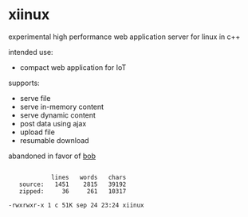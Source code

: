 # xiinux

experimental high performance web application server for linux in c++

intended use:
* compact web application for IoT

supports:
* serve file
* serve in-memory content
* serve dynamic content
* post data using ajax
* upload file
* resumable download

abandoned in favor of [bob](https://github.com/calint/bob)

```

            lines   words   chars
   source:   1451    2815   39192
   zipped:     36     261   10317

-rwxrwxr-x 1 c 51K sep 24 23:24 xiinux

```